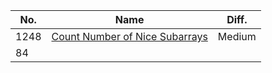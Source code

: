 | No.  | Name                                                         | Diff.  |
| ---- | ------------------------------------------------------------ | ------ |
| 1248 | [Count Number of Nice Subarrays](https://leetcode-cn.com/problems/count-number-of-nice-subarrays/) | Medium |
| 84   |                                                              |        |

